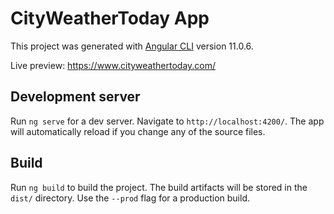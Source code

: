 # CityWeatherToday App

This project was generated with [Angular CLI](https://github.com/angular/angular-cli) version 11.0.6.

Live preview: https://www.cityweathertoday.com/

## Development server

Run `ng serve` for a dev server. Navigate to `http://localhost:4200/`. The app will automatically reload if you change any of the source files.

## Build

Run `ng build` to build the project. The build artifacts will be stored in the `dist/` directory. Use the `--prod` flag for a production build.
